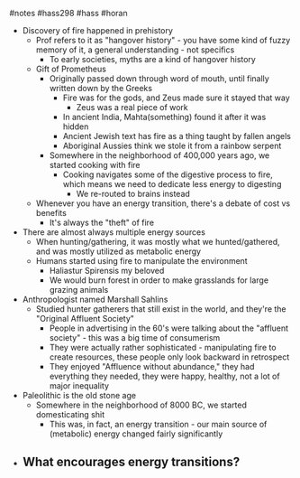 #notes #hass298 #hass #horan

- Discovery of fire happened in prehistory
	- Prof refers to it as "hangover history" - you have some kind of fuzzy memory of it, a general understanding - not specifics
		- To early societies, myths are a kind of hangover history
	- Gift of Prometheus
		- Originally passed down through word of mouth, until finally written down by the Greeks
			- Fire was for the gods, and Zeus made sure it stayed that way
				- Zeus was a real piece of work
			- In ancient India, Mahta(something) found it after it was hidden
			- Ancient Jewish text has fire as a thing taught by fallen angels
			- Aboriginal Aussies think we stole it from a rainbow serpent
		- Somewhere in the neighborhood of 400,000 years ago, we started cooking with fire
			- Cooking navigates some of the digestive process to fire, which means we need to dedicate less energy to digesting
				- We re-routed to brains instead
	- Whenever you have an energy transition, there's a debate of cost vs benefits
		- It's always the "theft" of fire
- There are almost always multiple energy sources
	- When hunting/gathering, it was mostly what we hunted/gathered, and was mostly utilized as metabolic energy
	- Humans started using fire to manipulate the environment
		- Haliastur Spirensis my beloved
		- We would burn forest in order to make grasslands for large grazing animals
- Anthropologist named Marshall Sahlins
	- Studied hunter gatherers that still exist in the world, and they're the "Original Affluent Society"
		- People in advertising in the 60's were talking about the "affluent society" - this was a big time of consumerism
		- They were actually rather sophisticated - manipulating fire to create resources, these people only look backward in retrospect
		- They enjoyed "Affluence without abundance," they had everything they needed, they were happy, healthy, not a lot of major inequality
- Paleolithic is the old stone age
	- Somewhere in the neighborhood of 8000 BC, we started domesticating shit
		- This was, in fact, an energy transition - our main source of (metabolic) energy changed fairly significantly
- What encourages energy transitions?
	- 